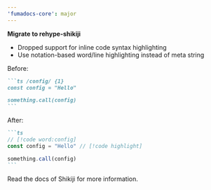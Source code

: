 ```yaml
---
'fumadocs-core': major
---
```


**Migrate to rehype-shikiji**

- Dropped support for inline code syntax highlighting
- Use notation-based word/line highlighting instead of meta string

Before:

````md
```ts /config/ {1}
const config = "Hello"

something.call(config)
```
````

After:

````md
```ts
// [!code word:config]
const config = "Hello" // [!code highlight]

something.call(config)
```
````

Read the docs of Shikiji for more information.